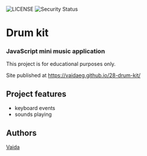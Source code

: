 ![LICENSE](https://img.shields.io/badge/license-MIT-blue.svg?style=flat-square)
![Security Status](https://img.shields.io/security-headers?label=Security&url=https%3A%2F%2Fgithub.com&style=flat-square)

# Drum kit
### JavaScript mini music application

This project is for educational purposes only.

Site published at https://vaidaeg.github.io/28-drum-kit/

## Project features
- keyboard events
- sounds playing

## Authors
[Vaida](https://github.com/VaidaEG)
